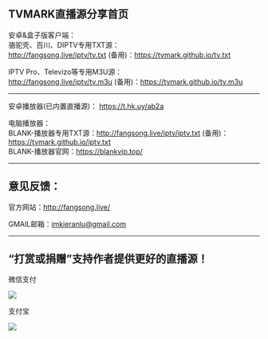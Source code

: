 TVMARK直播源分享首页
------------------------------------------------------------------------------------------------------------------------------------
安卓&盒子版客户端：                                
骆驼壳、百川、DIPTV专用TXT源：                        
http://fangsong.live/iptv/tv.txt (备用)：https://tvmark.github.io/tv.txt                                    

IPTV Pro、Televizo等专用M3U源：                               
http://fangsong.live/iptv/tv.m3u (备用)：https://tvmark.github.io/tv.m3u

-------------------------------------------------------------------------------
安卓播放器(已内置直播源)： https://t.hk.uy/ab2a

电脑播放器：                                
BLANK-播放器专用TXT源：http://fangsong.live/iptv/iptv.txt (备用)：https://tvmark.github.io/iptv.txt                                    
BLANK-播放器官网：https://blankvip.top/                                                                               


------------------------------------------------------------------------------------------------------------------------------------
                                        

意见反馈：
-------------
官方网站：http://fangsong.live/

GMAIL邮箱：imkieranlu@gmail.com

------------------------------------------------------------------------------------------------------------------------------------

“打赏或捐赠”支持作者提供更好的直播源！
------------------------------------------------------------------------------------------------------------------------------------
微信支付

<a href="https://sm.ms/image/PuldvBjEXVKr9Ut" target="_blank"><img src="https://i.loli.net/2021/01/02/PuldvBjEXVKr9Ut.png" ></a>

支付宝

<a href="https://sm.ms/image/yTza8hHsGjYdxBo" target="_blank"><img src="https://i.loli.net/2021/04/12/yTza8hHsGjYdxBo.jpg" /></a>
